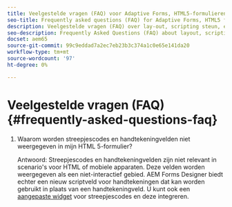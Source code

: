 ```yaml
---
title: Veelgestelde vragen (FAQ) voor Adaptive Forms, HTML5-formulieren en AEM Forms
seo-title: Frequently asked questions (FAQ) for Adaptive Forms, HTML5 forms, and AEM Forms
description: Veelgestelde vragen (FAQ) over lay-out, scripting steun, en werkingsgebied van Aangepast Forms, HTML5 vormen, en AEM Forms.
seo-description: Frequently Asked Questions (FAQ) about layout, scripting support, and scope of Adaptive Forms, HTML5 forms, and AEM Forms.
docset: aem65
source-git-commit: 99c9eddad7a2ec7eb23b3c374a1c0e65e141da20
workflow-type: tm+mt
source-wordcount: '97'
ht-degree: 0%

---
```



# Veelgestelde vragen (FAQ) {#frequently-asked-questions-faq}

1. Waarom worden streepjescodes en handtekeningvelden niet weergegeven in mijn HTML 5-formulier?

   Antwoord: Streepjescodes en handtekeningvelden zijn niet relevant in scenario&#39;s voor HTML of mobiele apparaten. Deze velden worden weergegeven als een niet-interactief gebied. AEM Forms Designer biedt echter een nieuw scriptveld voor handtekeningen dat kan worden gebruikt in plaats van een handtekeningveld. U kunt ook een [aangepaste widget](../../forms/using/custom-widgets.md) voor streepjescodes en deze integreren.


